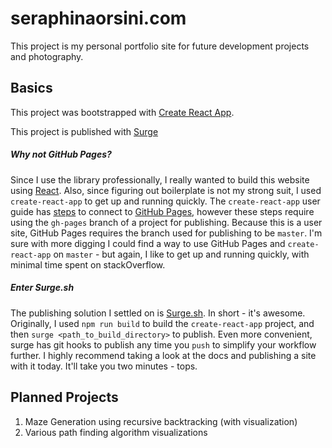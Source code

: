 # seraphinaorsini.com

This project is my personal portfolio site for future development projects and photography. 

## Basics

This project was bootstrapped with [Create React App](https://github.com/facebookincubator/create-react-app).

This project is published with [Surge](https://surge.sh/)

##### Why not GitHub Pages?

Since I use the library professionally, I really wanted to build this website using [React](https://facebook.github.io/react/).
Also, since figuring out boilerplate is not my strong suit, I used `create-react-app` to get up and running quickly.
The `create-react-app` user guide has [steps](https://github.com/facebookincubator/create-react-app/blob/master/packages/react-scripts/template/README.md#github-pages) to connect to [GitHub Pages](https://pages.github.com/), however these steps require using the `gh-pages` branch of a project for publishing. Because this is a user site,
GitHub Pages requires the branch used for publishing to be `master`. I'm sure with more digging I could find a way to use
GitHub Pages and `create-react-app` on `master` - but again, I like to get up and running quickly, with minimal time spent on stackOverflow.

##### Enter Surge.sh

The publishing solution I settled on is [Surge.sh](https://surge.sh/). In short - it's awesome. Originally, I used `npm run build` to build the
`create-react-app` project, and then `surge <path_to_build_directory>` to publish. Even more convenient, surge has git hooks to publish any time
you `push` to simplify your workflow further. I highly recommend taking a look at the docs and publishing a site with it today. It'll take you two minutes - tops.


## Planned Projects

1) Maze Generation using recursive backtracking (with visualization)
2) Various path finding algorithm visualizations
